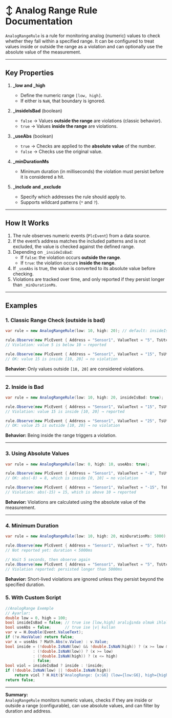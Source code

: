 # ↕️ Analog Range Rule Documentation

`AnalogRangeRule` is a rule for monitoring analog (numeric) values to check whether they fall within a specified range. It can be configured to treat values inside or outside the range as a violation and can optionally use the absolute value of the measurement.

---

## Key Properties

1. **_low and _high**  
   - Define the numeric range `[low, high]`.  
   - If either is `NaN`, that boundary is ignored.

2. **_insideIsBad** (boolean)  
   - `false` → Values **outside the range** are violations (classic behavior).  
   - `true` → Values **inside the range** are violations.

3. **_useAbs** (boolean)  
   - `true` → Checks are applied to the **absolute value** of the number.  
   - `false` → Checks use the original value.

4. **_minDurationMs**  
   - Minimum duration (in milliseconds) the violation must persist before it is considered a hit.

5. **_include and _exclude**  
   - Specify which addresses the rule should apply to.  
   - Supports wildcard patterns (`*` and `?`).

---

## How It Works

1. The rule observes numeric events (`PlcEvent`) from a data source.  
2. If the event’s address matches the included patterns and is not excluded, the value is checked against the defined range.  
3. Depending on `_insideIsBad`:  
   - If `false`: the violation occurs **outside the range**.  
   - If `true`: the violation occurs **inside the range**.  
4. If `_useAbs` is true, the value is converted to its absolute value before checking.  
5. Violations are tracked over time, and only reported if they persist longer than `_minDurationMs`.

---

## Examples

### 1. Classic Range Check (outside is bad)

```csharp
var rule = new AnalogRangeRule(low: 10, high: 20); // default: insideIsBad=false, useAbs=false

rule.Observe(new PlcEvent { Address = "Sensor1", ValueText = "5", TsUtc = DateTime.UtcNow });
// Violation: value 5 is below 10 → reported

rule.Observe(new PlcEvent { Address = "Sensor1", ValueText = "15", TsUtc = DateTime.UtcNow });
// OK: value 15 is inside [10, 20] → no violation
```

**Behavior:** Only values outside `[10, 20]` are considered violations.

---

### 2. Inside is Bad

```csharp
var rule = new AnalogRangeRule(low: 10, high: 20, insideIsBad: true);

rule.Observe(new PlcEvent { Address = "Sensor1", ValueText = "15", TsUtc = DateTime.UtcNow });
// Violation: value 15 is inside [10, 20] → reported

rule.Observe(new PlcEvent { Address = "Sensor1", ValueText = "25", TsUtc = DateTime.UtcNow });
// OK: value 25 is outside [10, 20] → no violation
```

**Behavior:** Being inside the range triggers a violation.

---

### 3. Using Absolute Values

```csharp
var rule = new AnalogRangeRule(low: 0, high: 10, useAbs: true);

rule.Observe(new PlcEvent { Address = "Sensor1", ValueText = "-8", TsUtc = DateTime.UtcNow });
// OK: abs(-8) = 8, which is inside [0, 10] → no violation

rule.Observe(new PlcEvent { Address = "Sensor1", ValueText = "-15", TsUtc = DateTime.UtcNow });
// Violation: abs(-15) = 15, which is above 10 → reported
```

**Behavior:** Violations are calculated using the absolute value of the measurement.

---

### 4. Minimum Duration

```csharp
var rule = new AnalogRangeRule(low: 10, high: 20, minDurationMs: 5000);

rule.Observe(new PlcEvent { Address = "Sensor1", ValueText = "5", TsUtc = DateTime.UtcNow });
// Not reported yet: duration < 5000ms

// Wait 5 seconds, then observe again
rule.Observe(new PlcEvent { Address = "Sensor1", ValueText = "5", TsUtc = DateTime.UtcNow.AddSeconds(5) });
// Violation reported: persisted longer than 5000ms
```

**Behavior:** Short-lived violations are ignored unless they persist beyond the specified duration.


### 5. With Custom Script

```csharp
//AnalogRange Exemple
// Ayarlar:
double low = 0, high = 100;
bool insideIsBad = false; // true ise [low,high] aralığında olmak ihlaldir
bool useAbs = false;      // true ise |v| kullan
var v = H.Double(Event.ValueText);
if (!v.HasValue) return false;
var x = useAbs ? Math.Abs(v.Value) : v.Value;
bool inside = (!double.IsNaN(low) && !double.IsNaN(high)) ? (x >= low && x <= high)
            : (!double.IsNaN(low)) ? (x >= low)
            : (!double.IsNaN(high)) ? (x <= high)
            : false;
bool viol = insideIsBad ? inside : !inside;
if (!double.IsNaN(low) || !double.IsNaN(high))
    return viol ? H.Hit($"AnalogRange: {x:G6} (low={low:G6}, high={high:G6})") : false;
return false;
```

---

**Summary:**  
`AnalogRangeRule` monitors numeric values, checks if they are inside or outside a range (configurable), can use absolute values, and can filter by duration and address.

